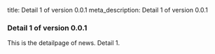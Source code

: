 title: Detail 1 of version 0.0.1
meta_description: Detail 1 of version 0.0.1

### Detail 1 of version 0.0.1

This is the detailpage of news. Detail 1.